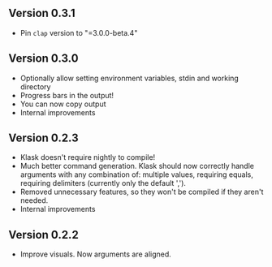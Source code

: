 ## Version 0.3.1
- Pin `clap` version to "=3.0.0-beta.4"

## Version 0.3.0
- Optionally allow setting environment variables, stdin and working directory
- Progress bars in the output!
- You can now copy output
- Internal improvements

## Version 0.2.3
- Klask doesn't require nightly to compile!
- Much better command generation. Klask should now correctly handle arguments with any combination of: multiple values, requiring equals, requiring delimiters (currently only the default ',').
- Removed unnecessary features, so they won't be compiled if they aren't needed.
- Internal improvements

## Version 0.2.2
- Improve visuals. Now arguments are aligned.